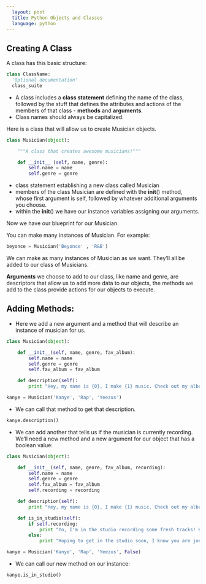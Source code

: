 ```yaml
---
  layout: post
  title: Python Objects and Classes
  language: python
---
```


## Creating A Class
A class has this basic structure:
```python
class ClassName:
  'Optional documentation'
  class_suite
```
+ A class includes a **class statement** defining the name of the class, followed by the stuff that defines the attributes and actions of the members of that class - **methods** and **arguments**.
+ Class names should always be capitalized.


Here is a class that will allow us to create Musician objects.

```python
class Musician(object):

    """A class that creates awesome musicians!"""

    def __init__ (self, name, genre):
        self.name = name
        self.genre = genre
```
+ class statement establishing a new class called Musician
+ members of the class Musician are defined with the __init__() method, whose first argument is self, followed by whatever additional arguments you choose.
+ within the __init__() we have our instance variables assigning our arguments.

Now we have our blueprint for our Musician.

You can make many instances of Musician.
For example:
```python
beyonce = Musician('Beyonce' , 'R&B')
```
We can make as many instances of Musician as we want. They’ll all be added to our class of Musicians.

**Arguments** we choose to add to our class, like name and genre, are descriptors that allow us to add more data to our objects, the methods we add to the class provide actions for our objects to execute.

## Adding Methods:
+ Here we add a new argument and a method that will describe an instance of musician for us.

```python
class Musician(object):

    def __init__(self, name, genre, fav_album):
        self.name = name
        self.genre = genre
        self.fav_album = fav_album

    def description(self):
        print "Hey, my name is {0}, I make {1} music. Check out my album {2}." .format(self.name, self.genre, self.fav_album)

kanye = Musician('Kanye', 'Rap', 'Yeezus')
```
+ We can call that method to get that description.

```python
kanye.description()
```

+ We can add another that tells us if the musician is currently recording. We’ll need a new method and a new argument for our object that has a boolean value:

```python
class Musician(object):

    def __init__(self, name, genre, fav_album, recording):
        self.name = name
        self.genre = genre
        self.fav_album = fav_album
        self.recording = recording

    def description(self):
        print "Hey, my name is {0}, I make {1} music. Check out my album {2}." .format(self.name, self.genre, self.fav_album)

    def is_in_studio(self):
        if self.recording:
            print "Yo, I'm in the studio recording some fresh tracks! Holla at me later!"
        else:
            print "Hoping to get in the studio soon, I know you are jonesing for new material!"

kanye = Musician('Kanye', 'Rap', 'Yeezus', False)

```

+ We can call our new method on our instance:

```python
kanye.is_in_studio()
```

